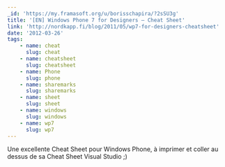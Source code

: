```yaml
---
_id: 'https://my.framasoft.org/u/borisschapira/?2sSU3g'
title: '[EN] Windows Phone 7 for Designers — Cheat Sheet'
link: 'http://nordkapp.fi/blog/2011/05/wp7-for-designers-cheatsheet'
date: '2012-03-26'
tags:
    - name: cheat
      slug: cheat
    - name: cheatsheet
      slug: cheatsheet
    - name: Phone
      slug: phone
    - name: sharemarks
      slug: sharemarks
    - name: sheet
      slug: sheet
    - name: windows
      slug: windows
    - name: wp7
      slug: wp7
---
```


<div class="markdown"><p>Une excellente Cheat Sheet pour Windows Phone, à imprimer et coller au dessus de sa Cheat Sheet Visual Studio ;)
</p></div>

